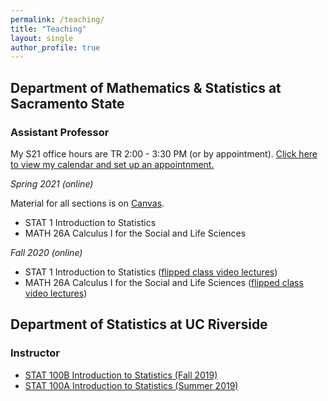 ```yaml
---
permalink: /teaching/
title: "Teaching"
layout: single
author_profile: true
---
```


## Department of Mathematics & Statistics at Sacramento State
### Assistant Professor
My S21 office hours are TR 2:00 - 3:30 PM (or by appointment). <a href="https://calendly.com/lcappiello/30min">Click here to view my calendar and set up an appointnment.</a>

*Spring 2021 (online)*

Material for all sections is on [Canvas](https://csus.instructure.com/). 
- STAT 1 Introduction to Statistics
- MATH 26A Calculus I for the Social and Life Sciences

*Fall 2020 (online)*
- STAT 1 Introduction to Statistics (<a href="https://www.youtube.com/playlist?list=PLuMDlHzKEzEFDn6yfD9D3DCsp_j2AfDvm" target="_blank">flipped class video lectures</a>)
- MATH 26A Calculus I for the Social and Life Sciences (<a href="https://www.youtube.com/playlist?list=PLuMDlHzKEzEHVDBeTH5I_ghfON5ev4vCv" target="_blank">flipped class video lectures</a>)

## Department of Statistics at UC Riverside
### Instructor
- [STAT 100B Introduction to Statistics (Fall 2019)](https://lgpcappiello.github.io/teaching/stat100b/)
- [STAT 100A Introduction to Statistics (Summer 2019)](https://lgpcappiello.github.io/teaching/stat100a/)
